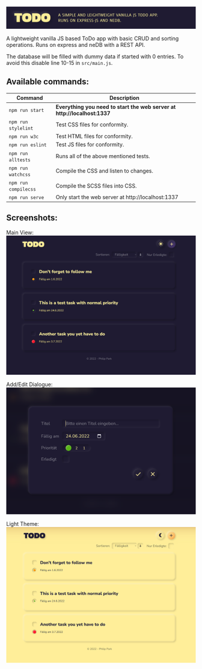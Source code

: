 ![Theme Header](https://github.com/FilkCH/todo-app/blob/main/media/preview-header.png?raw=true)

A lightweight vanilla JS based ToDo app with basic CRUD and sorting operations. Runs on express and neDB with a REST API.

The database will be filled with dummy data if started with 0 entries. To avoid this disable line 10-15 in `src/main.js`.

## Available commands:

| Command              | Description                                                              |
|----------------------|--------------------------------------------------------------------------|
| `npm run start`      | **Everything you need to start the web server at http://localhost:1337** |
| `npm run stylelint`  | Test CSS files for conformity.                                           |
| `npm run w3c`        | Test HTML files for conformity.                                          |
| `npm run eslint`     | Test JS files for conformity.                                            |
| `npm run alltests`   | Runs all of the above mentioned tests.                                   |
| `npm run watchcss`   | Compile the CSS and listen to changes.                                   |
| `npm run compilecss` | Compile the SCSS files into CSS.                                         |
| `npm run serve`      | Only start the web server at http://localhost:1337                       |

## Screenshots:
Main View:
![Theme Header](https://github.com/FilkCH/todo-app/blob/main/media/preview01.png?raw=true)

Add/Edit Dialogue:
![Theme Header](https://github.com/FilkCH/todo-app/blob/main/media/preview02.png?raw=true)

Light Theme:
![Theme Header](https://github.com/FilkCH/todo-app/blob/main/media/preview03.png?raw=true)
